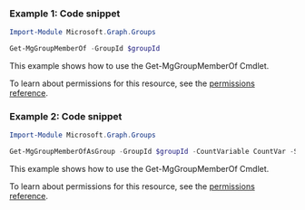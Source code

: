 ### Example 1: Code snippet

```powershellImport-Module Microsoft.Graph.Groups

Get-MgGroupMemberOf -GroupId $groupId
```
This example shows how to use the Get-MgGroupMemberOf Cmdlet.
To learn about permissions for this resource, see the [permissions reference](/graph/permissions-reference).

### Example 2: Code snippet

```powershellImport-Module Microsoft.Graph.Groups

Get-MgGroupMemberOfAsGroup -GroupId $groupId -CountVariable CountVar -Sort "displayName" -Filter "startswith(displayName, 'A')"  -ConsistencyLevel eventual
```
This example shows how to use the Get-MgGroupMemberOf Cmdlet.
To learn about permissions for this resource, see the [permissions reference](/graph/permissions-reference).

